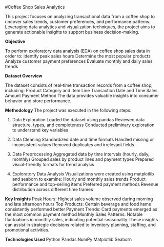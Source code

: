 #Coffee Shop Sales Analytics

This project focuses on analyzing transactional data from a coffee shop to uncover sales trends, customer preferences, and performance patterns. Leveraging data analytics and visualization techniques, the project aims to generate actionable insights to support business decision-making.

**Objective**

To perform exploratory data analysis (EDA) on coffee shop sales data in order to:
Identify peak sales hours
Determine the most popular products
Analyze customer payment preferences
Evaluate monthly and daily sales trends

**Dataset Overview**

The dataset consists of real-time transaction records from a coffee shop, including:
Product Category and Item Line
Transaction Date and Time
Sales Amount
Payment Method
The data provides valuable insights into consumer behavior and store performance.

**Methodology**
The project was executed in the following steps:
1. Data Exploration
Loaded the dataset using pandas
Reviewed data structure, types, and completeness
Conducted preliminary exploration to understand key variables

2. Data Cleaning
Standardized date and time formats
Handled missing or inconsistent values
Removed duplicates and irrelevant fields

3. Data Preprocessing
Aggregated data by time intervals (hourly, daily, monthly)
Grouped sales by product lines and payment types
Prepared visual-friendly formats for trend analysis

4. Exploratory Data Analysis
Visualizations were created using matplotlib and seaborn to examine:
Hourly and monthly sales trends
Product performance and top-selling items
Preferred payment methods
Revenue distribution across different time frames

**Key Insights**
Peak Hours: Highest sales volume observed during morning and late afternoon hours
Top Products: Certain beverage and food items consistently performed better
Payment Trends: Card payments emerged as the most common payment method
Monthly Sales Patterns: Notable fluctuations in monthly sales, indicating potential seasonality
These insights can assist in strategic decisions related to inventory planning, staffing, and promotional activities.

**Technologies Used**
Python
Pandas
NumPy
Matplotlib
Seaborn

